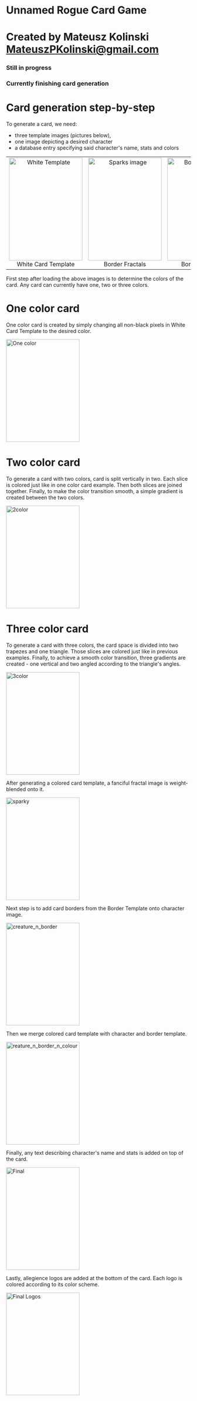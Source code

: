 # Unnamed Rogue Card Game
# Created by Mateusz Kolinski MateuszPKolinski@gmail.com

### Still in progress
### Currently finishing card generation

# Card generation step-by-step

To generate a card, we need:
- three template images (pictures below),
- one image depicting a desired character
- a database entry specifying said character's name, stats and colors

| | | |
|:-----------------------:|:-------------------------:|:-------------------------:|
| <img width="200" height="280" alt="White Template" src="https://raw.githubusercontent.com/MateuszKolinski/RogueProject/refs/heads/main/Templates/WhiteTemplate.png"> White Card Template |  <img width="200" height="280" alt="Sparks image" src="https://raw.githubusercontent.com/MateuszKolinski/RogueProject/refs/heads/main/Templates/Web.png"> Border Fractals | <img width="200" height="280" alt="Border Template" src="https://github.com/MateuszKolinski/RogueProject/blob/main/Templates/InnerBorderTemplate.png?raw=true"> Border Template |

First step after loading the above images is to determine the colors of the card. Any card can currently have one, two or three colors. 

# One color card

One color card is created by simply changing all non-black pixels in White Card Template to the desired color.

<img width="200" height="280" alt="One color" src="https://raw.githubusercontent.com/MateuszKolinski/RogueProject/refs/heads/main/assets/1color.png">

# Two color card

To generate a card with two colors, card is split vertically in two. Each slice is colored just like in one color card example. Then both slices are joined together. Finally, to make the color transition smooth, a simple gradient is created between the two colors.

<img width="200" height="280" alt="2color" src=https://raw.githubusercontent.com/MateuszKolinski/RogueProject/refs/heads/main/assets/2color.png>

# Three color card

To generate a card with three colors, the card space is divided into two trapezes and one triangle. Those slices are colored just like in previous examples. Finally, to achieve a smooth color transition, three gradients are created - one vertical and two angled according to the triangle's angles. 

<img width="200" height="280" alt="3color" src=https://raw.githubusercontent.com/MateuszKolinski/RogueProject/refs/heads/main/assets/3color.png>

After generating a colored card template, a fanciful fractal image is weight-blended onto it.

<img width="200" height="280" alt="sparky" src=https://raw.githubusercontent.com/MateuszKolinski/RogueProject/refs/heads/main/assets/sparky.png>

Next step is to add card borders from the Border Template onto character image.

<img width="200" height="280" alt="creature_n_border" src=https://raw.githubusercontent.com/MateuszKolinski/RogueProject/refs/heads/main/assets/creature_n_border.png>

Then we merge colored card template with character and border template.

<img width="200" height="280" alt="reature_n_border_n_colour" src=https://raw.githubusercontent.com/MateuszKolinski/RogueProject/refs/heads/main/assets/creature_n_border_n_colour.png>

Finally, any text describing character's name and stats is added on top of the card.

<img width="200" height="280" alt="Final" src=https://raw.githubusercontent.com/MateuszKolinski/RogueProject/refs/heads/main/assets/final.png>

Lastly, allegience logos are added at the bottom of the card. Each logo is colored according to its color scheme.

<img width="200" height="280" alt="Final Logos" src=https://raw.githubusercontent.com/MateuszKolinski/RogueProject/refs/heads/main/assets/final_logos.png>
